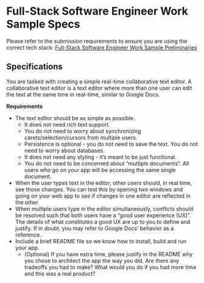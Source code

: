 # Full-Stack Software Engineer Work Sample Specs

Please refer to the submission requirements to ensure you are using the correct tech stack: [Full-Stack Software Engineer Work Sample Preliminaries](https://www.notion.so/Full-Stack-Software-Engineer-Work-Sample-Preliminaries-9edc224d136443a682acec5daf9c7551?pvs=21)

## Specifications

You are tasked with creating a simple real-time collaborative text editor. A collaborative text editor is a text editor where more than one user can edit the text at the same time in real-time, similar to Google Docs.

**Requirements**

- The text editor should be as simple as possible.
  - It does not need rich text support.
  - You do not need to worry about synchronizing carets/selection/cursors from multiple users.
  - Persistence is optional - you do not need to save the text. You do not need to worry about databases.
  - It does not need any styling - it’s meant to be just functional.
  - You do not need to be concerned about “multiple documents”. All users who go on your app will be accessing the same single document.
- When the user types text in the editor, other users should, in real time, see those changes. You can test this by opening two windows and going on your web app to see if changes in one editor are reflected in the other.
- When multiple users type in the editor simultaneously, conflicts should be resolved such that both users have a “good user experience (UX)”. The details of what constitutes a good UX are up to you to define and justify. If in doubt, you may refer to Google Docs’ behavior as a reference.
- Include a brief README file so we know how to install, build and run your app.
  - (Optional) If you have extra time, please justify in the README why you chose to architect the app the way you did. Are there any tradeoffs you had to make? What would you do if you had more time and this was a real product?
